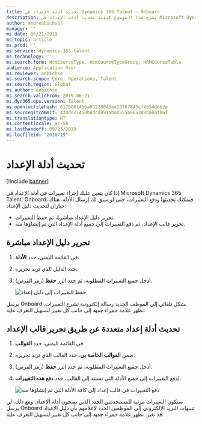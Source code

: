```yaml
---
title: تحديث أدلة الإعداد في Dynamics 365 Talent - Onboard
description: يشرح هذا الموضوع كيفية تحديث أدلة الإعداد في Microsoft Dynamics 365 Talent - Onboardوكيفية دفع التغييرات إلى الأدلة الموجودة.
author: andreabichsel
manager: ''
ms.date: 06/21/2019
ms.topic: article
ms.prod: ''
ms.service: dynamics-365-talent
ms.technology: ''
ms.search.form: HcmCourseType, HcmCourseTypeGroup, HRMCourseTable
audience: Application User
ms.reviewer: anbichse
ms.search.scope: Core, Operations, Talent
ms.search.region: Global
ms.author: anbichse
ms.search.validFrom: 2019-06-21
ms.dyn365.ops.version: Talent
ms.openlocfilehash: 6175061456a03228043ea13767845cf4b54d6b2e
ms.sourcegitcommit: 434dd21450bddcd891aba0555b9853d9ba0afb6f
ms.translationtype: HT
ms.contentlocale: ar-SA
ms.lasthandoff: 09/23/2019
ms.locfileid: "2010719"
---
```

# <a name="update-onboarding-guides"></a>تحديث أدلة الإعداد 

[!include [banner](includes/banner.md)]

إذا كان يتعين عليك إجراء تغييرات في أدلة الإعداد في Microsoft Dynamics 365 Talent: Onboard، فيمكنك تحديثها ودفع التغييرات، حتى لو سبق لك إرسال الأدلة. هناك خياران لتحديث دليل الإعداد:

- تحرير دليل الإعداد مباشرةً، ثم حفظ التغييرات.
- تحرير قالب الإعداد، ثم دفع التغييرات إلى جميع أدلة الإعداد التي تم إنشاؤها منه.

## <a name="edit-an-onboarding-guide-directly"></a>تحرير دليل الإعداد مباشرة

1. في القائمة اليمنى، حدد **الأدلة**.
2. حدد الدليل الذي تريد تحريره.
3. أدخل جميع التغييرات المطلوبة، ثم حدد الزر **حفظ** (رمز القرص).

    ![[حفظ التغييرات إلى دليل إعداد](./media/onboard-save.png)](./media/onboard-save.png)

يرسل Onboard بشكل تلقائي إلى الموظف الجديد رسالة إلكترونية تشرح التغييرات. تظهر علامة حمراء **جديد** إلى جانب كل تغيير لتسهيل التعرف عليه.

## <a name="update-multiple-guides-by-editing-the-onboarding-template"></a>تحديث أدلة إعداد متعددة عن طريق تحرير قالب الإعداد

1. في القائمة اليمنى، حدد **القوالب**.
2. ضمن **القوالب الخاصة بي**، حدد القالب الذي تريد تحريره.
3. أدخل جميع التغييرات المطلوبة، ثم حدد الزر **حفظ** (رمز القرص).
4. لدفع التغييرات إلى جميع الأدلة التي تستند إلى القالب، حدد **دفع هذه التغييرات**.

    ![[دفع التغييرات في قالب إعداد إلى كافة الأدلة التي تم إنشاؤها منه](./media/onboard-push-changes.png)](./media/onboard-push-changes.png)

ستكون التغييرات مرئية للمستخدمين الجدد الذين يفتحون أدلة الإعداد. ومع ذلك، لن يرسل Onboard تنبيهات البريد الإلكتروني إلى الموظفين الجدد لإعلامهم بأن دليل الإعداد قد تغير. تظهر علامة حمراء **جديد** إلى جانب كل تغيير لتسهيل التعرف عليه. 
